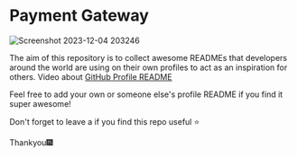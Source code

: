 # Payment Gateway

![Screenshot 2023-12-04 203246](https://github.com/ayushlab4/Payment_Gateway/assets/80815483/59b284d4-fa7a-49c8-ac87-f6132ac60e72)

The aim of this repository is to collect awesome READMEs that developers around the world are using on their own profiles to act as an inspiration for others.
Video about [GitHub Profile README](https://twitter.com/github/status/1294348292130836482?s=20)

Feel free to add your own or someone else's profile README if you find it super awesome! 

Don't forget to leave a if you find this repo useful ⭐

Thankyou🎆
